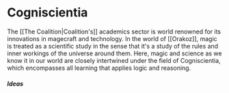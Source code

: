 # Cogniscientia
The [[The Coalition|Coalition's]] academics sector is world renowned for its innovations in magecraft and technology. In the world of [[Orakoz]], magic is treated as a scientific study in the sense that it's a study of the rules and inner workings of the universe around them. Here, magic and science as we know it in our world are closely intertwined under the field of Cogniscientia, which encompasses all learning that applies logic and reasoning.

##### Ideas
